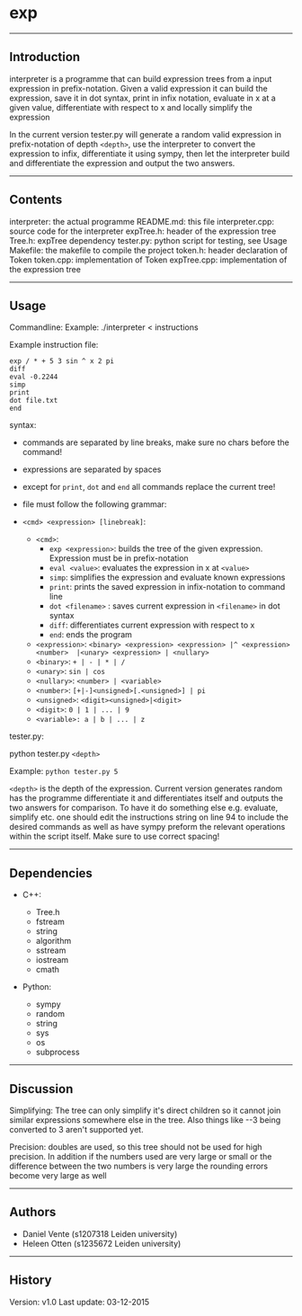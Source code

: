 # exp
-------------------------
Introduction
-------------------------
interpreter is a programme that can build expression trees from a input 
expression in prefix-notation. Given a valid expression it can build 
the expression, save it in dot syntax, print in infix notation, 
evaluate in x at a given value, differentiate with respect to x and 
locally simplify the expression

In the current version tester.py will generate a random valid expression in 
prefix-notation of depth `<depth>`, use the interpreter to convert the 
expression to infix, differentiate it using sympy, then let the 
interpreter build and differentiate the expression and output the two answers.

-------------------------
Contents
-------------------------
interpreter: the actual programme
README.md: this file 
interpreter.cpp: source code for the interpreter
expTree.h: header of the expression tree
Tree.h: expTree dependency
tester.py: python script for testing, see Usage
Makefile: the makefile to compile the project
token.h: header declaration of Token
token.cpp: implementation of Token 
expTree.cpp: implementation of the expression tree

-------------------------
Usage
-------------------------
Commandline:
   Example:  ./interpreter < instructions

Example instruction file:
```
exp / * + 5 3 sin ^ x 2 pi
diff
eval -0.2244
simp
print
dot file.txt
end
```

syntax:
   - commands are separated by line breaks, 
      make sure no chars before the command!
   - expressions are separated by spaces
   - except for `print`, `dot` and `end` all commands replace the current tree!
   - file must follow the following grammar:

   - `<cmd> <expression> [linebreak]`:
      - `<cmd>`:
         - `exp <expression>`: builds the tree of the given expression.
                             Expression must be in prefix-notation
         - `eval <value>`: evaluates the expression in x at `<value>`
         - `simp`: simplifies the expression and evaluate known expressions
         - `print`: prints the saved expression in infix-notation to command line
         - `dot <filename>` : saves current expression in `<filename>` in dot syntax
         - `diff`: differentiates current expression with respect to x 
         - `end`: ends the program

      * `<expression>`: `<binary> <expression> <expression> |^ <expression> <number> 
         |<unary> <expression> | <nullary>`
      * `<binary>`: `+ | - | * | /`
      * `<unary>`: `sin | cos`
      * `<nullary>`: `<number> | <variable>`
      * `<number>`: `[+|-]<unsigned>[.<unsigned>] | pi`
      * `<unsigned>`: `<digit><unsigned>|<digit>`
      * `<digit>`: `0 | 1 | ... | 9`
      * `<variable>: a | b | ... | z`  

tester.py:

python tester.py `<depth>`

Example: `python tester.py 5`

`<depth>` is the depth of the expression. Current version generates random 
has the programme differentiate it and differentiates itself and outputs the 
two answers for comparison. To have it do something else e.g. evaluate, simplify
etc. one should edit the instructions string on line 94 to include the desired
commands as well as have sympy preform the relevant operations within the 
script itself. Make sure to use correct spacing! 

-------------------------
Dependencies
-------------------------

* C++:
    * Tree.h
    * fstream
    * string
    * algorithm
    * sstream
    * iostream
    * cmath

* Python:
   * sympy
   * random
   * string
   * sys
   * os
   * subprocess 

-------------------------
Discussion
-------------------------
Simplifying:
The tree can only simplify it's direct children so it cannot join similar 
expressions somewhere else in the tree. Also things like --3 being converted to 3 aren't supported yet. 

Precision:
doubles are used, so this tree should not be used for high precision. In addition if the numbers used are very large or small or the difference between the two numbers is very large the rounding errors become very large as well

-------------------------
Authors
-------------------------

- Daniel Vente (s1207318 Leiden university) 
- Heleen Otten (s1235672 Leiden university)

-------------------------
History
-------------------------

Version: v1.0
Last update: 03-12-2015

